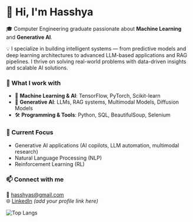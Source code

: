 # 👋 Hi, I'm Hasshya  

🎓 Computer Engineering graduate passionate about **Machine Learning** and **Generative AI**.  

💡 I specialize in building intelligent systems — from predictive models and deep learning architectures to advanced LLM-based applications and RAG pipelines. I thrive on solving real-world problems with data-driven insights and scalable AI solutions.  

### 🔬 What I work with  
- 🧠 **Machine Learning & AI**: TensorFlow, PyTorch, Scikit-learn  
- 🤖 **Generative AI**: LLMs, RAG systems, Multimodal Models, Diffusion Models  
- 🛠 **Programming & Tools**: Python, SQL, BeautifulSoup, Selenium  

### 🔭 Current Focus  
- Generative AI applications (AI copilots, LLM automation, multimodal research)  
- Natural Language Processing (NLP)  
- Reinforcement Learning (RL)
  
### 📫 Connect with me  
📧 [hasshyas@gmail.com](mailto:hasshyas@gmail.com)  
🌐 [LinkedIn](https://www.linkedin.com/in/hasshya/) *(add your profile link here)*  

![Top Langs](https://github-readme-stats.vercel.app/api/top-langs/?username=hasshya2109&theme=tokyonight)
<!--
**Hasshya2109/Hasshya2109** is a ✨ _special_ ✨ repository because its `README.md` (this file) appears on your GitHub profile.

Here are some ideas to get you started:

- 🌱 I’m currently learning ...
- 👯 I’m looking to collaborate on ...
- 🤔 I’m looking for help with ...
- 💬 Ask me about ...
- 😄 Pronouns: ...
- ⚡ Fun fact: ...
-->
